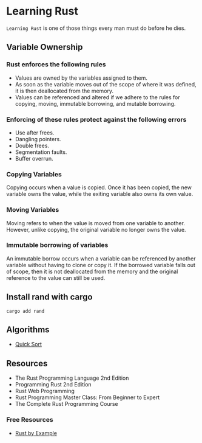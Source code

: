 # Learning Rust

`Learning Rust` is one of those things every man must do before he dies.

## Variable Ownership

### Rust enforces the following rules

- Values are owned by the variables assigned to them.
- As soon as the variable moves out of the scope of where it was defined, it is then deallocated from the memory.
- Values can be referenced and altered if we adhere to the rules for copying, moving, immutable borrowing, and mutable borrowing.

### Enforcing of these rules protect against the following errors

- Use after frees.
- Dangling pointers.
- Double frees.
- Segmentation faults.
- Buffer overrun.

### Copying Variables

Copying occurs when a value is copied. Once it has been copied, the new variable owns the value, while the exiting variable also owns its own value.

### Moving Variables

Moving refers to when the value is moved from one variable to another. However, unlike copying, the original variable no longer owns the value.

### Immutable borrowing of variables

An immutable borrow occurs when a variable can be referenced by another variable without having to clone or copy it.
If the borrowed variable falls out of scope, then it is not deallocated from the memory and the original reference to the value can still be used.

## Install rand with cargo

```commandline
cargo add rand
```

## Algorithms

- [Quick Sort](https://www.hackertouch.com/rust-data-structures-and-algorithms/quick-sort-in-rust.html)

## Resources

- The Rust Programming Language 2nd Edition
- Programming Rust 2nd Edition
- Rust Web Programming
- Rust Programming Master Class: From Beginner to Expert
- The Complete Rust Programming Course

### Free Resources

- [Rust by Example](https://doc.rust-lang.org/rust-by-example/index.html)
